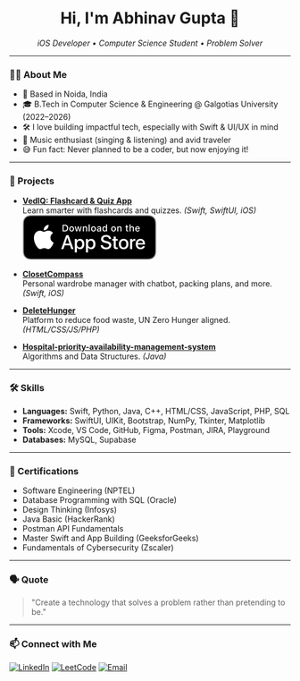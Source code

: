 <!-- Profile README for abhinav9573 -->

<h1 align="center">Hi, I'm Abhinav Gupta 👋</h1>
<p align="center">
  <em>iOS Developer • Computer Science Student • Problem Solver</em>
</p>

---

### 👨‍💻 About Me

- 📍 Based in Noida, India  
- 🎓 B.Tech in Computer Science & Engineering @ Galgotias University (2022–2026)  
- 🛠️ I love building impactful tech, especially with Swift & UI/UX in mind  
- 🎵 Music enthusiast (singing & listening) and avid traveler  
- 😅 Fun fact: Never planned to be a coder, but now enjoying it!  

---

### 🚀 Projects

- **[VedIQ: Flashcard & Quiz App](https://github.com/abhinav9573/VedIQ-Flashcards-Quiz-Appz)**  
  Learn smarter with flashcards and quizzes. *(Swift, SwiftUI, iOS)*  
  [![Download on the App Store](Download_on_the_App_Store_Badge_US-UK_RGB_blk_092917.svg)](https://apps.apple.com/us/app/vediq-flashcards-quiz-app/id6748696401)

- **[ClosetCompass](https://github.com/abhinav9573/ClosetCompass)**  
  Personal wardrobe manager with chatbot, packing plans, and more. *(Swift, iOS)*

- **[DeleteHunger](https://github.com/abhinav9573/DeleteHunger)**  
  Platform to reduce food waste, UN Zero Hunger aligned. *(HTML/CSS/JS/PHP)*

- **[Hospital-priority-availability-management-system](https://github.com/abhinav9573/Hospital-priority-availability-management-system)**  
  Algorithms and Data Structures. *(Java)*

---

### 🛠️ Skills

- **Languages:** Swift, Python, Java, C++, HTML/CSS, JavaScript, PHP, SQL  
- **Frameworks:** SwiftUI, UIKit, Bootstrap, NumPy, Tkinter, Matplotlib  
- **Tools:** Xcode, VS Code, GitHub, Figma, Postman, JIRA, Playground  
- **Databases:** MySQL, Supabase  

---

### 📜 Certifications

- Software Engineering (NPTEL)  
- Database Programming with SQL (Oracle)  
- Design Thinking (Infosys)  
- Java Basic (HackerRank)  
- Postman API Fundamentals  
- Master Swift and App Building (GeeksforGeeks)  
- Fundamentals of Cybersecurity (Zscaler)  

---

### 🗣️ Quote

> "Create a technology that solves a problem rather than pretending to be."

---

### 📫 Connect with Me

<p align="left">
  <a href="https://www.linkedin.com/in/abhinav-gupta-693579260?utm_source=share&utm_campaign=share_via&utm_content=profile&utm_medium=android_app"><img src="https://img.shields.io/badge/LinkedIn-blue?logo=linkedin" alt="LinkedIn"/></a>
  <a href="https://leetcode.com/u/Abhinav9573/"><img src="https://img.shields.io/badge/LeetCode-orange?logo=leetcode" alt="LeetCode"/></a>
  <a href="mailto:abhinavgupta9573@gmail.com"><img src="https://img.shields.io/badge/Email-D14836?logo=gmail&logoColor=white" alt="Email"/></a>
</p>
